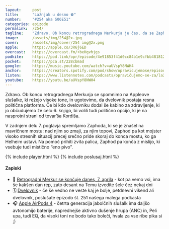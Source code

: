 ```yaml
---
layout: 	post
title:  	"Lažnjak u desno ⚽️"
number: 	"#254 aka S06E51"
categories:	epizode
permalink:	/254/
tagline: 	"Zdravo. Ob koncu retrogradnega Merkurja je čas, da se Zaphod prebije do konca mavričnega mostu. Ali bo šel na samo ''eno pivo'', boste slišali v naslednji epizodi."
image:		/assets/img/254@2x.jpg
cover:		/assets/img/cover/254 img@2x.png
apple:		https://apple.co/3R6j6ED
overcast:	https://overcast.fm/+beHgvhjgs
podkite:	https://pod.link/opr/episode/4e91853f41d0cc84b1e9cfbb48181238
pocket:		https://pca.st/228cbmad
google:		https://music.youtube.com/watch?v=aUVspY8NWH4
anchor:		https://creators.spotify.com/pod/show/opravicujemose/episodes/Lanjak-u-desno-e316an7
listen:		https://www.listennotes.com/podcasts/opravičujemo-se-za/lažnjak-u-desno-AkTX8wROjdY/embed/
youtube:	https://youtu.be/aUVspY8NWH4
---
```


Zdravo. Ob koncu retrogradnega Merkurja se spomnimo na Appleove slušalke, ki režejo visoke tone, in ugotovimo, da dvelovnik postaja resna politična platforma. Če bi kdo dvelovniku dodal še kabino za zdravljenje, ki jo občudujemo že celo 6. knjigo, bi volili tudi politično opcijo, ki je na nasprotni strani od tovar’ša Kordiša. 

V zadnjem delu 7. poglavja spremljamo Zaphoda, ki se je znašel na mavričnem mostu: nad njim so zmaji, za njim topovi, Zaphod pa kot mojster visoko stresnih situacij precej srečno pride skoraj do konca mostu, ko ga Helheim ustavi. Na pomoč prihiti zvita palica, Zaphod pa konča z mislijo, ki vsebuje tudi mistično “eno pivo”. 

{% include player.html %}
{% include poslusaj.html %}

<!--break-->

#### Zapiski

- 🌌 [Retrogradni Merkur se končuje danes, 7. aprila](https://govorise.metropolitan.si/astro/15-marec-kaos-retrogradni-merkur-znamenja-horoskop/) - kot pa vemo vsi, ima še kakšen dan rep, zato desant na Temu izvedite šele čez nekaj dni 
- 🗓️ [Dvelovnik](https://opravicujemo.se/251/) - če še vedno ne veste kaj je bolje, petdnevni vikend ali dvelovnik, poslušate epizodo št. 251 našega malega podkasta 
- 🎧 [Apple AirPods 4](https://www.apple.com/airpods-4/) - četrta generacija jabolčnih slušalk ima daljšo avtonomijo baterije, naprednejše aktivno dušenje hrupa (ANC) in, Peli upa, tudi EQ, da visoki toni ne bodo tako boleči, hvala za vse ribe pika si ;)  